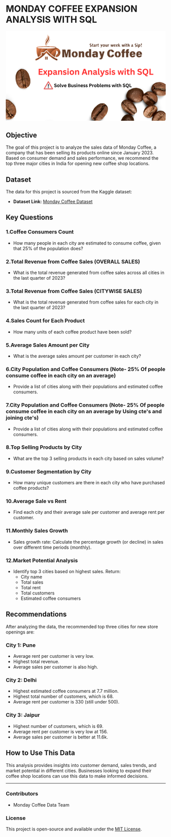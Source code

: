 # MONDAY COFFEE EXPANSION ANALYSIS WITH SQL
![](https://github.com/BERLINSAMUELRAJ/MONDAY-COFFEE-EXPANSION-ANALYSIS-WITH-SQL/blob/main/1.png)
## Objective
The goal of this project is to analyze the sales data of Monday Coffee, a company that has been selling its products online since January 2023. Based on consumer demand and sales performance, we recommend the top three major cities in India for opening new coffee shop locations.
## Dataset

The data for this project is sourced from the Kaggle dataset:

- **Dataset Link:** [Monday Coffee Dataset](https://www.kaggle.com/datasets/najir0123/monday-coffee-sql-data-analysis-project/)

## Key Questions

### 1.Coffee Consumers Count
- How many people in each city are estimated to consume coffee, given that 25% of the population does?

### 2.Total Revenue from Coffee Sales (OVERALL SALES)
- What is the total revenue generated from coffee sales across all cities in the last quarter of 2023?

### 3.Total Revenue from Coffee Sales (CITYWISE SALES)
- What is the total revenue generated from coffee sales for each city in the last quarter of 2023?

### 4.Sales Count for Each Product
- How many units of each coffee product have been sold?

### 5.Average Sales Amount per City
- What is the average sales amount per customer in each city?

### 6.City Population and Coffee Consumers (Note- 25% Of people consume coffee in each city on an average)
- Provide a list of cities along with their populations and estimated coffee consumers.

### 7.City Population and Coffee Consumers (Note- 25% Of people consume coffee in each city on an average by Using cte's and joining cte's)
- Provide a list of cities along with their populations and estimated coffee consumers.

### 8.Top Selling Products by City
- What are the top 3 selling products in each city based on sales volume?

### 9.Customer Segmentation by City
- How many unique customers are there in each city who have purchased coffee products?

### 10.Average Sale vs Rent
- Find each city and their average sale per customer and average rent per customer.

### 11.Monthly Sales Growth
- Sales growth rate: Calculate the percentage growth (or decline) in sales over different time periods (monthly).

### 12.Market Potential Analysis
- Identify top 3 cities based on highest sales. Return:
  - City name
  - Total sales
  - Total rent
  - Total customers
  - Estimated coffee consumers

## Recommendations
After analyzing the data, the recommended top three cities for new store openings are:

### **City 1: Pune**
- Average rent per customer is very low.
- Highest total revenue.
- Average sales per customer is also high.

### **City 2: Delhi**
- Highest estimated coffee consumers at 7.7 million.
- Highest total number of customers, which is 68.
- Average rent per customer is 330 (still under 500).

### **City 3: Jaipur**
- Highest number of customers, which is 69.
- Average rent per customer is very low at 156.
- Average sales per customer is better at 11.6k.

## How to Use This Data
This analysis provides insights into customer demand, sales trends, and market potential in different cities. Businesses looking to expand their coffee shop locations can use this data to make informed decisions.

---

### Contributors
- Monday Coffee Data Team

### License
This project is open-source and available under the [MIT License](LICENSE).
